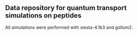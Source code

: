## Data repository for quantum transport simulations on peptides

All simulations were performed with siesta-4.1b3 and gollum2.
